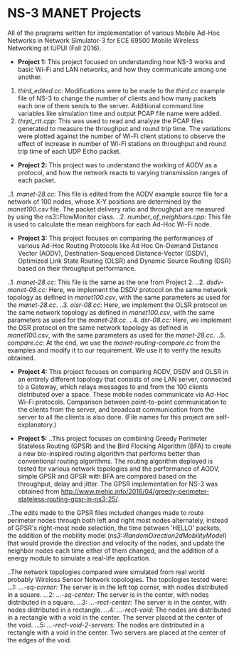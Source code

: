 # NS-3 MANET Projects

All of the programs written for implementation of various Mobile Ad-Hoc Networks in Network Simulator-3 for ECE 69500 Mobile Wireless Networking at IUPUI (Fall 2016).

- **Project 1:** This project focused on understanding how NS-3 works and basic Wi-Fi and LAN networks, and how they communicate among one another.

1. *third_edited.cc:* Modifications were to be made to the *third.cc* example file of NS-3 to change the number of clients and how many packets each one of them sends to the server. Additional command line variables like simulation time and output PCAP file name were added.
2. *thrpt_rtt.cpp:* This was used to read and analyze the PCAP files generated to measure the throughput and round trip time. The variations were plotted against the number of Wi-Fi client stations to observe the effect of increase in number of Wi-Fi stations on throughput and round trip time of each UDP Echo packet.

- **Project 2:** This project was to understand the working of AODV as a protocol, and how the network reacts to varying transmission ranges of each packet.

..1. *manet-28.cc:* This file is edited from the AODV example source file for a network of 100 nodes, whose X-Y positions are determined by the *manet100.csv* file. The packet delivery ratio and throughput are measured by using the ns3::FlowMonitor class.
..2. *number_of_neighbors.cpp:* This file is used to calculate the mean neighbors for each Ad-Hoc Wi-Fi node.

- **Project 3:** This project focuses on comparing the performances of various Ad-Hoc Routing Protocols like Ad Hoc On-Demand Distance Vector (AODV), Destination-Sequenced Distance-Vector (DSDV), Optimized Link State Routing (OLSR) and Dynamic Source Routing (DSR) based on their throughput performance.

..1. *manet-28.cc:* This file is the same as the one from Project 2.
..2. *dsdv-manet-08.cc:* Here, we implement the DSDV protocol on the same network topology as defined in *manet100.csv*, with the same parameters as used for the *manet-28.cc*.
..3. *olsr-08.cc:* Here, we implement the OLSR protocol on the same network topology as defined in *manet100.csv*, with the same parameters as used for the *manet-28.cc*.
..4. *dsr-08.cc:* Here, we implement the DSR protocol on the same network topology as defined in *manet100.csv*, with the same parameters as used for the *manet-28.cc*.
..5. *compare.cc:* At the end, we use the *manet-routing-compare.cc* from the examples and modify it to our requirement. We use it to verify the results obtained.

- **Project 4:** This project focuses on comparing AODV, DSDV and OLSR in an entirely different topology that consists of one LAN server, connected to a Gateway, which relays messages to and from the 100 clients distributed over a space. These mobile nodes communicate via Ad-Hoc Wi-Fi protocols. Comparison between point-to-point communication to the clients from the server, and broadcast communication from the server to all the clients is also done. (File names for this project are self-explanatory.)

- **Project 5:**
..This project focuses on combining Greedy Perimeter Stateless Routing (GPSR) and the Bird Flocking Algorithm (BFA) to create a new bio-inspired routing algorithm that performs better than conventional routing algorithms. The routing algorithm deployed is tested for various network topologies and the performance of AODV, simple GPSR and GPSR with BFA are compared based on the throughput, delay and jitter. The GPSR implementation for NS-3 was obtained from http://www.mehic.info/2016/04/greedy-perimeter-stateless-routing-gpsr-in-ns3-25/.

..The edits made to the GPSR files included changes made to route perimeter nodes through both left and right most nodes alternately, instead of GPSR's right-most node selection, the time between 'HELLO' packets, the addition of the mobility model (*ns3::RandomDirection2dMobilityModel*) that would provide the direction and velocity of the nodes, and update the neighbor nodes each time either of them changed, and the addition of a energy module to simulate a real-life application.

..The network topologies compared were simulated from real world probably Wireless Sensor Network topologies. The topologies tested were:
...1: *...-sq-corner:* The server is in the left top corner, with nodes distributed in a square.
...2: *...-sq-center:* The server is in the center, with nodes distributed in a square.
...3: *...-rect-center:* The server is in the center, with nodes distributed in a rectangle.
...4: *...-rect-void:* The nodes are distributed in a rectangle with a void in the center. The server placed at the center of the void.
...5: *...-rect-void-2-servers:* The nodes are distributed in a rectangle with a void in the center. Two servers are placed at the center of the edges of the void.
